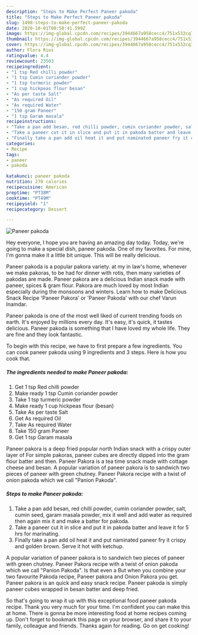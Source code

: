 ```yaml
---
description: "Steps to Make Perfect Paneer pakoda"
title: "Steps to Make Perfect Paneer pakoda"
slug: 1498-steps-to-make-perfect-paneer-pakoda
date: 2020-10-01T00:50:41.599Z
image: https://img-global.cpcdn.com/recipes/3944667a958cecc4/751x532cq70/paneer-pakoda-recipe-main-photo.jpg
thumbnail: https://img-global.cpcdn.com/recipes/3944667a958cecc4/751x532cq70/paneer-pakoda-recipe-main-photo.jpg
cover: https://img-global.cpcdn.com/recipes/3944667a958cecc4/751x532cq70/paneer-pakoda-recipe-main-photo.jpg
author: Flora Rios
ratingvalue: 4.4
reviewcount: 23503
recipeingredient:
- "1 tsp Red chilli powder"
- "1 tsp Cumin coriander powder"
- "1 tsp turmeric powder"
- "1 cup hickpeas flour besan"
- "As per taste Salt"
- "As required Oil"
- "As required Water"
- "150 gram Paneer"
- "1 tsp Garam masala"
recipeinstructions:
- "Take a pan add besan, red chilli powder, cumin coriander powder, salt, cumin seed, garam masala powder, mix it well and add water as required then again mix it and make a batter for pakoda."
- "Take a paneer cut it in slice and put it in pakoda batter and leave it for 5 hrs for marinating."
- "Finally take a pan add oil heat it and put naminated paneer fry it crispy and golden brown. Serve it hot with ketchup."
categories:
- Recipe
tags:
- paneer
- pakoda

katakunci: paneer pakoda 
nutrition: 270 calories
recipecuisine: American
preptime: "PT38M"
cooktime: "PT49M"
recipeyield: "1"
recipecategory: Dessert

---
```



![Paneer pakoda](https://img-global.cpcdn.com/recipes/3944667a958cecc4/751x532cq70/paneer-pakoda-recipe-main-photo.jpg)

Hey everyone, I hope you are having an amazing day today. Today, we're going to make a special dish, paneer pakoda. One of my favorites. For mine, I'm gonna make it a little bit unique. This will be really delicious.

Paneer pakoda is a popular pakora variety. at my in law&#39;s home, whenever we make pakoras, to be had for dinner with rotis, then many varieties of pakodas are made. Paneer pakora are a delicious Indian snack made with paneer, spices &amp; gram flour. Pakora are much loved by most Indian especially during the monsoons and winters. Learn how to make Delicious Snack Recipe &#39;Paneer Pakora&#39; or &#39;Paneer Pakoda&#39; with our chef Varun Inamdar.

Paneer pakoda is one of the most well liked of current trending foods on earth. It's enjoyed by millions every day. It's easy, it's quick, it tastes delicious. Paneer pakoda is something that I have loved my whole life. They are fine and they look fantastic.


To begin with this recipe, we have to first prepare a few ingredients. You can cook paneer pakoda using 9 ingredients and 3 steps. Here is how you cook that.

<!--inarticleads1-->

##### The ingredients needed to make Paneer pakoda:

1. Get 1 tsp Red chilli powder
1. Make ready 1 tsp Cumin coriander powder
1. Take 1 tsp turmeric powder
1. Make ready 1 cup hickpeas flour (besan)
1. Take As per taste Salt
1. Get As required Oil
1. Take As required Water
1. Take 150 gram Paneer
1. Get 1 tsp Garam masala


Paneer pakora is a deep fried popular north Indian snack with a crispy outer layer of For simple pakoras, paneer cubes are directly dipped into the gram flour batter and then. Paneer Pakora is a tea time snack made with cottage cheese and besan. A popular variation of paneer pakora is to sandwich two pieces of paneer with green chutney. Paneer Pakora recipe with a twist of onion pakoda which we call &#34;Panion Pakoda&#34;. 

<!--inarticleads2-->

##### Steps to make Paneer pakoda:

1. Take a pan add besan, red chilli powder, cumin coriander powder, salt, cumin seed, garam masala powder, mix it well and add water as required then again mix it and make a batter for pakoda.
1. Take a paneer cut it in slice and put it in pakoda batter and leave it for 5 hrs for marinating.
1. Finally take a pan add oil heat it and put naminated paneer fry it crispy and golden brown. Serve it hot with ketchup.


A popular variation of paneer pakora is to sandwich two pieces of paneer with green chutney. Paneer Pakora recipe with a twist of onion pakoda which we call &#34;Panion Pakoda&#34;. Is that even a But when you combine your two favourite Pakoda recipe, Paneer pakora and Onion Pakora you get. Paneer pakora is an quick and easy snack recipe. Paneer pakoda is simply paneer cubes wrapped in besan batter and deep fried. 

So that's going to wrap it up with this exceptional food paneer pakoda recipe. Thank you very much for your time. I'm confident you can make this at home. There is gonna be more interesting food at home recipes coming up. Don't forget to bookmark this page on your browser, and share it to your family, colleague and friends. Thanks again for reading. Go on get cooking!
